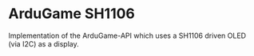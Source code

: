 # ArduGame SH1106

Implementation of the ArduGame-API which uses a SH1106 driven OLED (via I2C) as a display.

